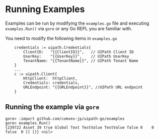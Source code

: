 # Running Examples

Examples can be run by modifying the `examples.go` file and executing `examples.Run()` via `gore` or any Go REPL you are familiar with.

You need to modify the following items in `examples.go`
```
	credentials := uipath.Credentials{
		ClientID:   "{{ClientID}}",   // UIPath Client ID
		UserKey:    "{{UserKey}}",    // UIPath UserKey
		TenantName: "{{TenantName}}", // UIPath Tenant Name
	}
    ...
	c := uipath.Client{
		HttpClient:  httpClient,
		Credentials: credentials,
		URLEndpoint: "{{URLEndpoint}}", //UIPath URL endpoint
	}
```

## Running the example via `gore`
```
gore> :import github.com/comvex-jp/uipath-go/examples
gore> examples.Run()
{239722 Asset 39 true Global Text TestValue TestValue false 0    0 false  0 [] []} <nil>

```
